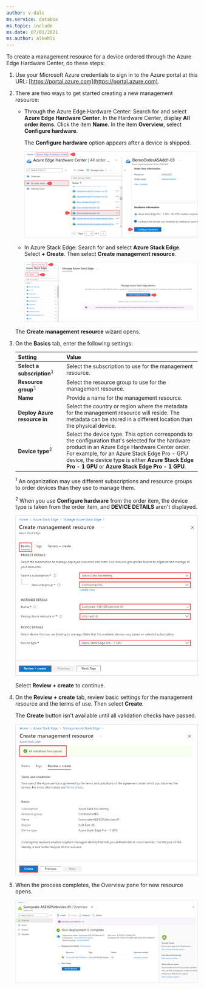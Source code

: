 ```yaml
---
author: v-dalc
ms.service: databox  
ms.topic: include
ms.date: 07/01/2021
ms.author: alkohli
---
```


To create a management resource for a device ordered through the Azure Edge Hardware Center, do these steps:

1. Use your Microsoft Azure credentials to sign in to the Azure portal at this URL: [https://portal.azure.com](https://portal.azure.com).

1. There are two ways to get started creating a new management resource:

    - Through the Azure Edge Hardware Center: Search for and select **Azure Edge Hardware Center**. In the Hardware Center, display **All order items**. Click the item **Name**. In the item **Overview**, select **Configure hardware**.
    
       The **Configure hardware** option appears after a device is shipped. 

       ![Illustration showing how to create a management resource from an order item in the Azure Edge Hardware Center](media/azure-edge-hardware-center-create-management-resource/create-management-resource-01-a.png#lightbox) 
    
    - In Azure Stack Edge: Search for and select **Azure Stack Edge**. Select **+ Create**. Then select **Create management resource**.
    
       ![Illustration showing how to create a management resource from Azure Stack Edge](media/azure-edge-hardware-center-create-management-resource/create-management-resource-01-b.png#lightbox) 

    The **Create management resource** wizard opens.

1. On the **Basics** tab, enter the following settings:

    |Setting                                  |Value                                                                                       |
    |-----------------------------------------|--------------------------------------------------------------------------------------------|
    |**Select a subscription**<sup>1</sup>    |Select the subscription to use for the management resource.                                 |
    |**Resource group**<sup>1</sup>           |Select the resource group to use for the management resource. |
    |**Name**                                 |Provide a name for the management resource.                                                 |
    |**Deploy Azure resource in**             |Select the country or region where the metadata for the management resource will reside. The metadata can be stored in a different location than the physical device. |
    |**Device type**<sup>2</sup>              |Select the device type. This option corresponds to the configuration that's selected for the hardware product in an Azure Edge Hardware Center order.<br>For example, for an Azure Stack Edge Pro - GPU device, the device type is either **Azure Stack Edge Pro - 1 GPU** or **Azure Stack Edge Pro - 1 GPU**.|       

    <sup>1</sup> An organization may use different subscriptions and resource groups to order devices than they use to manage them.

    <sup>2</sup> When you use **Configure hardware** from the order item, the device type is taken from the order item, and **DEVICE DETAILS** aren't displayed. 

    ![Screenshot of the Basics tab in the Create management resource wizard, with example field entries](media/azure-edge-hardware-center-create-management-resource/create-management-resource-02.png)

    Select **Review + create** to continue.

5. On the **Review + create** tab, review basic settings for the management resource and the terms of use. Then select **Create**.

    The **Create** button isn't available until all validation checks have passed.

    ![Screenshot showing the Review + create screen when creating a new management resource in Azure Stack Edge](media/azure-edge-hardware-center-create-management-resource/create-management-resource-03.png) 

6. When the process completes, the Overview pane for new resource opens. 

    ![Screenshot showing a completed management resource in Azure Stack Edge](media/azure-edge-hardware-center-create-management-resource/create-management-resource-04.png#lightbox) 
